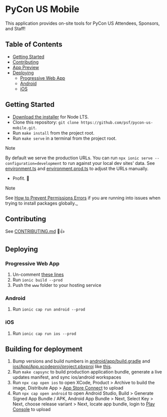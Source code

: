 # PyCon US Mobile

This application provides on-site tools for PyCon US Attendees, Sponsors,
and Staff!

## Table of Contents
- [Getting Started](#getting-started)
- [Contributing](#contributing)
- [App Preview](#app-preview)
- [Deploying](#deploying)
  - [Progressive Web App](#progressive-web-app)
  - [Android](#android)
  - [iOS](#ios)


## Getting Started

* [Download the installer](https://nodejs.org/en/download) for Node LTS.
* Clone this repository: `git clone https://github.com/psf/pycon-us-mobile.git`.
* Run `make install` from the project root.
* Run `make serve` in a terminal from the project root.
> [!Note]
> By default we serve the production URLs. You can run `npx ionic serve --configuration=development` to run against your local dev sites' data.
> See [environment.ts](src/environments/environment.ts) and [environment.prod.ts](src/environments/environment.prod.ts) to adjust the URLs manually.
* Profit. :tada:

> [!Note]
> See [How to Prevent Permissions Errors](https://docs.npmjs.com/getting-started/fixing-npm-permissions) if you are running into issues when trying to install packages globally._

## Contributing

See [CONTRIBUTING.md](https://github.com/ionic-team/ionic-conference-app/blob/master/.github/CONTRIBUTING.md) :tada::+1:

## Deploying

### Progressive Web App

1. Un-comment [these lines](https://github.com/ionic-team/ionic2-app-base/blob/master/src/index.html#L21)
2. Run `ionic build --prod`
3. Push the `www` folder to your hosting service

### Android

1. Run `ionic cap run android --prod`

### iOS

1. Run `ionic cap run ios --prod`


## Building for deployment

1. Bump versions and build numbers in [android/app/build.gradle](android/app/build.gradle) and [ios/App/App.xcodeproj/project.pbxproj](ios/App/App.xcodeproj/project.pbxproj) like [this](https://github.com/psf/pycon-us-mobile/commit/d2080c14ff04f5f443981f46a4ce3a8f22173413).
2. Run `make capsync` to build production application bundle, generate a live updates manifest, and sync ios/android workspaces
3. Run `npx cap open ios` to open XCode, Product > Archive to build the image, Distribute App > [App Store Connect](https://appstoreconnect.apple.com/) to upload
4. Run `npx cap open android` to open Android Studio, Build > Generate Signed App Bundle / APK, Android App Bundle > Next, Select Key > Next, choose release variant > Next, locate app bundle, login to [Play Console](https://play.google.com/console) to upload
